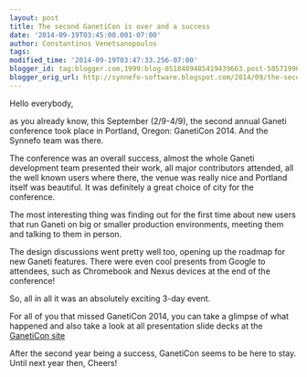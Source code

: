 ```yaml
---
layout: post
title: The second GanetiCon is over and a success
date: '2014-09-19T03:45:00.001-07:00'
author: Constantinos Venetsanopoulos
tags: 
modified_time: '2014-09-19T03:47:33.256-07:00'
blogger_id: tag:blogger.com,1999:blog-8518489485419439663.post-5057199032525838327
blogger_orig_url: http://synnefo-software.blogspot.com/2014/09/the-second-ganeticon-is-over-and-success.html
---
```



Hello everybody,

as you already know, this September (2/9-4/9), the second annual Ganeti conference took place in Portland, Oregon: GanetiCon 2014. And the Synnefo team was there.<!--break--> 

The conference was an overall success, almost the whole Ganeti development team presented their work, all major contributors attended, all the well known users where there, the venue was really nice and Portland itself was beautiful. It was definitely a great choice of city for the conference.

The most interesting thing was finding out for the first time about new users that run Ganeti on big or smaller production environments, meeting them and talking to them in person.

The design discussions went pretty well too, opening up the roadmap for new Ganeti features. There were even cool presents from Google to attendees, such as Chromebook and Nexus devices at the end of the conference!

So, all in all it was an absolutely exciting 3-day event.

For all of you that missed GanetiCon 2014, you can take a glimpse of what happened and also take a look at all presentation slide decks at the [GanetiCon site](https://sites.google.com/site/ganeticon/home/ganeticon2014?pli=1)

After the second year being a success, GanetiCon seems to be here to stay.  
Until next year then,
Cheers!
